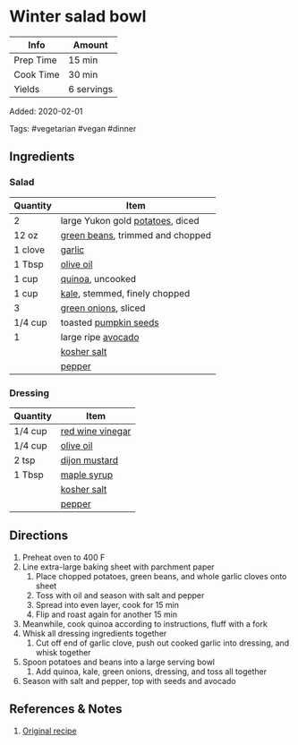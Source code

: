 # Winter salad bowl

| Info      | Amount     |
| --------- | ---------- |
| Prep Time | 15 min     |
| Cook Time | 30 min     |
| Yields    | 6 servings |

Added: 2020-02-01

Tags: #vegetarian #vegan #dinner

## Ingredients

### Salad

| Quantity | Item                                                                 |
| -------- | -------------------------------------------------------------------- |
| 2        | large Yukon gold [potatoes](../_ingredients/potato.md), diced        |
| 12 oz    | [green beans](../_ingredients/green%20beans.md), trimmed and chopped |
| 1 clove  | [garlic](../_ingredients/garlic.md)                                  |
| 1 Tbsp   | [olive oil](../_ingredients/olive%20oil.md)                          |
| 1 cup    | [quinoa](../_ingredients/quinoa.md), uncooked                        |
| 1 cup    | [kale](../_ingredients/kale.md), stemmed, finely chopped             |
| 3        | [green onions](../_ingredients/green%20onion.md), sliced             |
| 1/4 cup  | toasted [pumpkin seeds](../_ingredients/pumpkin%20seeds.md)          |
| 1        | large ripe [avocado](../_ingredients/avocado.md)                     |
|          | [kosher salt](../_ingredients/kosher%20salt.md)                      |
|          | [pepper](../_ingredients/pepper.md)                                  |

### Dressing

| Quantity | Item                                                        |
| -------- | ----------------------------------------------------------- |
| 1/4 cup  | [red wine vinegar](../_ingredients/red%20wine%20vinegar.md) |
| 1/4 cup  | [olive oil](../_ingredients/olive%20oil.md)                 |
| 2 tsp    | [dijon mustard](../_ingredients/dijon%20mustard.md)         |
| 1 Tbsp   | [maple syrup](../_ingredients/maple%20syrup.md)             |
|          | [kosher salt](../_ingredients/kosher%20salt.md)             |
|          | [pepper](../_ingredients/pepper.md)                         |

## Directions

1. Preheat oven to 400 F
2. Line extra-large baking sheet with parchment paper
   1. Place chopped potatoes, green beans, and whole garlic cloves onto sheet
   2. Toss with oil and season with salt and pepper
   3. Spread into even layer, cook for 15 min
   4. Flip and roast again for another 15 min
3. Meanwhile, cook quinoa according to instructions, fluff with a fork
4. Whisk all dressing ingredients together
   1. Cut off end of garlic clove, push out cooked garlic into dressing, and whisk together
5. Spoon potatoes and beans into a large serving bowl
   1. Add quinoa, kale, green onions, dressing, and toss all together
6. Season with salt and pepper, top with seeds and avocado

## References & Notes

1. [Original recipe](https://ohsheglows.com/2015/01/21/warm-roasted-winter-salad-bowl/)
